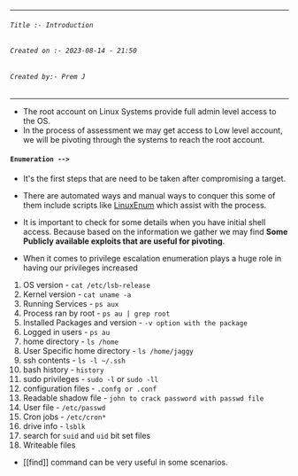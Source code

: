 
***
###### `Title :- Introduction`
###### `Created on :- 2023-08-14 - 21:50`
###### `Created by:- Prem J`
***

- The root account on Linux Systems provide full admin level access to the OS.
- In the process of assessment we may get access to Low level account, we will be pivoting through the systems to reach the root account.

#### `Enumeration -->`

- It's the first steps that are need to be taken after compromising a target.
- There are automated ways and manual ways to conquer this some of them include scripts like [LinuxEnum](https://github.com/rebootuser/LinEnum) which assist with the process.
- It is important to check for some details when you have initial shell access. Because based on the information we gather we may find **Some Publicly available exploits that are useful for pivoting**.

- When it comes to privilege escalation enumeration plays a huge role in having our privileges increased

1.  OS version - `cat /etc/lsb-release`
2. Kernel version - `cat uname -a`
3. Running Services - `ps aux`
4. Process ran by root - `ps au | grep root`
5. Installed Packages and version - `-v option with the package`
6. Logged in users - `ps au`
7. home directory - `ls /home`
8. User Specific home directory - `ls /home/jaggy`
9. ssh contents - `ls -l ~/.ssh`
10. bash history - `history`
11. sudo privileges - `sudo -l` or `sudo -ll`
12. configuration files - `.confg or .conf`
13. Readable shadow file - `john to crack password with passwd file`
14. User file - `/etc/passwd`
15. Cron jobs - `/etc/cron*`
16. drive info - `lsblk`
17. search for `suid` and `uid` bit set files 
18. Writeable files

- [[find]] command can be very useful in some scenarios. 

[^1]: Kernel exploits can cause instability to the system, we need be sure to understand the exploit before using it.
[^2]: A search for SSH Keys can be done get a hold of other systems by gaining a stable and fully interactive session or even gain entry into the Active Directory.
[^3]: To list the possible commands that can be run using sudo we can use sudo -l (list sudo processes)